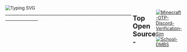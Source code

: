 <div style="display: flex; justify-content: space-between; flex-wrap: nowrap; width: 100%; max-width: 900px;">
  <div style="flex: 1 1 400px; max-width: 400px;">
    <img src="https://readme-typing-svg.demolab.com?font=Segoe+UI&size=35&pause=1000&color=FFFFFF&center=false&vCenter=false&width=500&lines=Spin" alt="Typing SVG" /> <br />
______________________________________________________________________________ <br />
    <sub style="color:white; font-family:Segoe UI; font-size:12px;">
      <strong>Disclaimer:</strong> The content on this profile is provided for‎ ‎ ‎ ‎ ‎ ‎ ‎ ‎ ‎ ‎ ‎ ‎ ‎ ‎ ‎ ‎ ‎ ‎ ‎ ‎ ‎ ‎ ‎ ‎ ‎ ‎ ‎ ‎ ‎ ‎ ‎ ‎ ‎ ‎ ‎ ‎ ‎ ‎ ‎ ‎ ‎ ‎ ‎ ‎ ‎ ‎ ‎ ‎ ‎ ‎ ‎ ‎ ‎ ‎ ‎ ‎ ‎ ‎ ‎ ‎ ‎ ‎ ‎ ‎ ‎ ‎ ‎ ‎ ‎ ‎ ‎ ‎ ‎ ‎ ‎ Freaky<br />
      informational and entertainment purposes only.<br />
      I am not responsible for how others choose to use, interpret,<br />
      or act upon any material shared here. Use at your own risk.
    </sub>
  </div>



## Top Open Source -
[![Minecraft-OTP-Discord-Verification-Sim](https://github-readme-stats.vercel.app/api/pin/?username=BackAgainSpin&repo=Minecraft-OTP-Discord-Verification-Sim&border_color=2563EB&bg_color=0D1117&title_color=58A6FF&text_color=8B949E&icon_color=58A6FF)](https://github.com/BackAgainSpin/Minecraft-OTP-Discord-Verification-Sim)
[![School-DMBS](https://github-readme-stats.vercel.app/api/pin/?username=BackAgainSpin&repo=School-DMBS&border_color=2563EB&bg_color=0D1117&title_color=58A6FF&text_color=8B949E&icon_color=58A6FF)](https://github.com/BackAgainSpin/School-DMBS)




